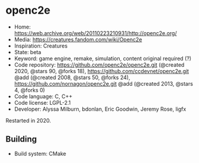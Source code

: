# openc2e

- Home: https://web.archive.org/web/20110223210931/http://openc2e.org/
- Media: https://creatures.fandom.com/wiki/Openc2e
- Inspiration: Creatures
- State: beta
- Keyword: game engine, remake, simulation, content original required (?)
- Code repository: https://github.com/openc2e/openc2e.git (@created 2020, @stars 90, @forks 18), https://github.com/ccdevnet/openc2e.git @add (@created 2008, @stars 50, @forks 24), https://github.com/nornagon/openc2e.git @add (@created 2013, @stars 4, @forks 0)
- Code language: C, C++
- Code license: LGPL-2.1
- Developer: Alyssa Milburn, bdonlan, Eric Goodwin, Jeremy Rose, ligfx

Restarted in 2020.

## Building

- Build system: CMake
